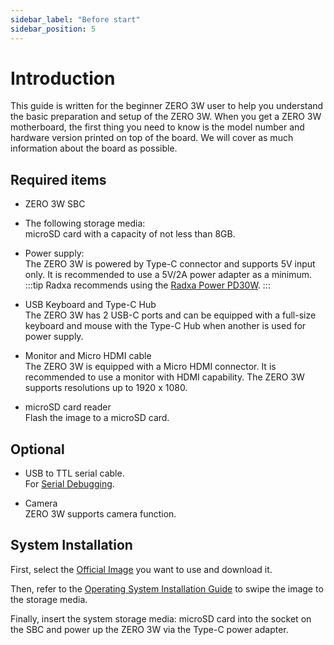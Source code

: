 ```yaml
---
sidebar_label: "Before start"
sidebar_position: 5
---
```


# Introduction

This guide is written for the beginner ZERO 3W user to help you understand the basic preparation and setup of the ZERO 3W.
When you get a ZERO 3W motherboard, the first thing you need to know is the model number and hardware version printed on top of the board.
We will cover as much information about the board as possible.

## Required items

- ZERO 3W SBC

- The following storage media:  
  microSD card with a capacity of not less than 8GB.

- Power supply:  
  The ZERO 3W is powered by Type-C connector and supports 5V input only. It is recommended to use a 5V/2A power adapter as a minimum.
  :::tip
  Radxa recommends using the [Radxa Power PD30W](/accessories/pd_30w).
  :::

- USB Keyboard and Type-C Hub  
  The ZERO 3W has 2 USB-C ports and can be equipped with a full-size keyboard and mouse with the Type-C Hub when another is used for power supply.

- Monitor and Micro HDMI cable  
  The ZERO 3W is equipped with a Micro HDMI connector. It is recommended to use a monitor with HDMI capability.
  The ZERO 3W supports resolutions up to 1920 x 1080.

- microSD card reader  
  Flash the image to a microSD card.

## Optional

- USB to TTL serial cable.  
  For [Serial Debugging](/general-tutorial/serial).

- Camera  
  ZERO 3W supports camera function.

## System Installation

First, select the [Official Image](/rock3/official-images) you want to use and download it.

Then, refer to the [Operating System Installation Guide](/general-tutorial/os-installation) to swipe the image to the storage media.

Finally, insert the system storage media: microSD card into the socket on the SBC and power up the ZERO 3W via the Type-C power adapter.
